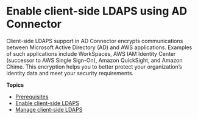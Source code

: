 # Enable client\-side LDAPS using AD Connector<a name="ad_connector_ldap_client_side"></a>

Client\-side LDAPS support in AD Connector encrypts communications between Microsoft Active Directory \(AD\) and AWS applications\. Examples of such applications include WorkSpaces, AWS IAM Identity Center \(successor to AWS Single Sign\-On\), Amazon QuickSight, and Amazon Chime\. This encryption helps you to better protect your organization’s identity data and meet your security requirements\.

**Topics**
+ [Prerequisites](prereqs-ldap-client-side.md)
+ [Enable client\-side LDAPS](enable-ldap-client-side.md)
+ [Manage client\-side LDAPS](manage-ldap-client-side.md)